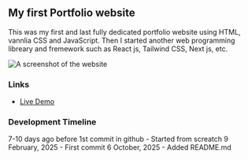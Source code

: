 ## My first Portfolio website
This was my first and last fully dedicated portfolio website using HTML, vannlia CSS and JavaScript. Then I started another web programming libreary and fremework such as React js, Tailwind CSS, Next js, etc.

![A screenshot of the website](https://ovikbiswas.wordpress.com/wp-content/uploads/2025/10/my-first-portfolio-html.png)

### Links
- [Live Demo](https://codeovik.github.io/my-first-html-portfolio/)

### Development Timeline
7-10 days ago before 1st commit in github - Started from screatch
9 February, 2025 - First commit
6 October, 2025 - Added README.md
